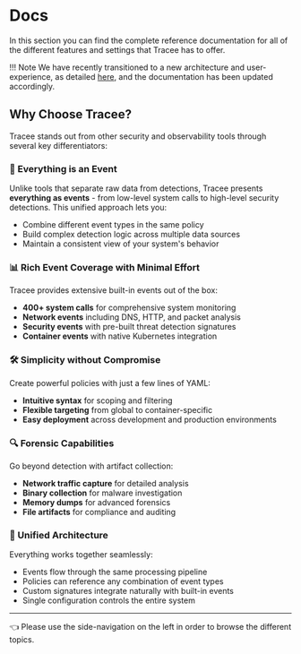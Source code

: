 # Docs

In this section you can find the complete reference documentation for all of the different features and settings that Tracee has to offer.

!!! Note
    We have recently transitioned to a new architecture and user-experience, as detailed [here](https://github.com/aquasecurity/tracee/discussions/2499), and the documentation has been updated accordingly.  

## Why Choose Tracee?

Tracee stands out from other security and observability tools through several key differentiators:

### 🎯 Everything is an Event
Unlike tools that separate raw data from detections, Tracee presents **everything as events** - from low-level system calls to high-level security detections. This unified approach lets you:
- Combine different event types in the same policy
- Build complex detection logic across multiple data sources
- Maintain a consistent view of your system's behavior

### 📊 Rich Event Coverage with Minimal Effort
Tracee provides extensive built-in events out of the box:
- **400+ system calls** for comprehensive system monitoring
- **Network events** including DNS, HTTP, and packet analysis
- **Security events** with pre-built threat detection signatures
- **Container events** with native Kubernetes integration

### 🛠️ Simplicity without Compromise
Create powerful policies with just a few lines of YAML:
- **Intuitive syntax** for scoping and filtering
- **Flexible targeting** from global to container-specific
- **Easy deployment** across development and production environments

### 🔍 Forensic Capabilities
Go beyond detection with artifact collection:
- **Network traffic capture** for detailed analysis
- **Binary collection** for malware investigation
- **Memory dumps** for advanced forensics
- **File artifacts** for compliance and auditing

### 🔗 Unified Architecture
Everything works together seamlessly:
- Events flow through the same processing pipeline
- Policies can reference any combination of event types
- Custom signatures integrate naturally with built-in events
- Single configuration controls the entire system

---

👈 Please use the side-navigation on the left in order to browse the different topics.
